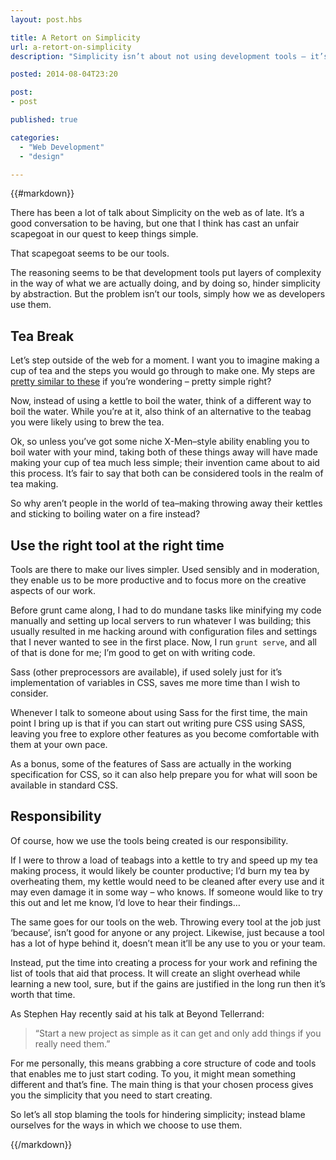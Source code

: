 ```yaml
---
layout: post.hbs

title: A Retort on Simplicity
url: a-retort-on-simplicity
description: "Simplicity isn’t about not using development tools – it’s about using the right tool for the right task."

posted: 2014-08-04T23:20

post:
- post

published: true

categories:
  - "Web Development"
  - "design"

---
```


{{#markdown}}

There has been a lot of talk about Simplicity on the web as of late.  It’s a good conversation to be having, but one that I think has cast an unfair scapegoat in our quest to keep things simple.

That scapegoat seems to be our tools.

The reasoning seems to be that development tools put layers of complexity in the way of what we are actually doing, and by doing so, hinder simplicity by abstraction.  But the problem isn’t our tools, simply how we as developers use them.

## Tea Break

Let’s step outside of the web for a moment.  I want you to imagine making a cup of tea and the steps you would go through to make one.  My steps are [pretty similar to these](http://teamethod.co.uk/) if you’re wondering – pretty simple right?

Now, instead of using a kettle to boil the water, think of a different way to boil the water.  While you’re at it, also think of an alternative to the teabag you were likely using to brew the tea.

Ok, so unless you’ve got some niche X-Men–style ability enabling you to boil water with your mind, taking both of these things away will have made making your cup of tea much less simple; their invention came about to aid this process.  It’s fair to say that both can be considered tools in the realm of tea making.

So why aren’t people in the world of tea–making throwing away their kettles and sticking to boiling water on a fire instead?

##  Use the right tool at the right time

Tools are there to make our lives simpler.  Used sensibly and in moderation, they enable us to be more productive and to focus more on the creative aspects of our work.

Before grunt came along, I had to do mundane tasks like minifying my code manually and setting up local servers to run whatever I was building; this usually resulted in me hacking around with configuration files and settings that I never wanted to see in the first place.  Now, I run `grunt serve`, and all of that is done for me; I’m good to get on with writing code.

Sass (other preprocessors are available), if used solely just for it’s implementation of variables in CSS, saves me more time than I wish to consider.

Whenever I talk to someone about using Sass for the first time, the main point I bring up is that if you can start out writing pure CSS using SASS, leaving you free to explore other features as you become comfortable with them at your own pace.

As a bonus, some of the features of Sass are actually in the working specification for CSS, so it can also help prepare you for what will soon be available in standard CSS.


## Responsibility

Of course, how we use the tools being created is our responsibility.

If I were to throw a load of teabags into a kettle to try and speed up my tea making process, it would likely be counter productive; I’d burn my tea by overheating them, my kettle would need to be cleaned after every use and it may even damage it in some way – who knows.  If someone would like to try this out and let me know, I’d love to hear their findings…

The same goes for our tools on the web.  Throwing every tool at the job just ‘because’, isn’t good for anyone or any project.  Likewise, just because a tool has a lot of hype behind it, doesn’t mean it’ll be any use to you or your team.

Instead, put the time into creating a process for your work and refining the list of tools that aid that process.  It will create an slight overhead while learning a new tool, sure, but if the gains are justified in the long run then it’s worth that time.

As Stephen Hay recently said at his talk at Beyond Tellerrand:

> “Start a new project as simple as it can get and only add things if you really need them.”

For me personally, this means grabbing a core structure of code and tools that enables me to just start coding.  To you, it might mean something different and that’s fine.  The main thing is that your chosen process gives you the simplicity that you need to start creating.

So let’s all stop blaming the tools for hindering simplicity; instead blame ourselves for the ways in which we choose to use them.

{{/markdown}}
